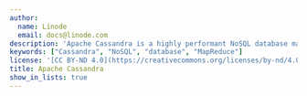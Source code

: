 ```yaml
---
author:
  name: Linode
  email: docs@linode.com
description: 'Apache Cassandra is a highly performant NoSQL database management system with a focus on scalability and high availability.'
keywords: ["Cassandra", "NoSQL", "database", "MapReduce"]
license: '[CC BY-ND 4.0](https://creativecommons.org/licenses/by-nd/4.0)'
title: Apache Cassandra
show_in_lists: true
---
```


